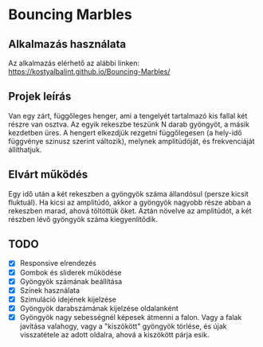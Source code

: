 # Bouncing Marbles

## Alkalmazás használata

Az alkalmazás elérhető az alábbi linken: https://kostyalbalint.github.io/Bouncing-Marbles/
 
## Projek leírás
Van egy zárt, függőleges henger, ami a tengelyét tartalmazó kis fallal két részre van osztva. Az egyik rekeszbe teszünk N darab gyöngyöt, a másik kezdetben üres. A hengert elkezdjük rezgetni függőlegesen (a hely-idő függvénye szinusz szerint változik), melynek amplitúdóját, és frekvenciáját állíthatjuk. 

## Elvárt működés 

Egy idő után a két rekeszben a gyöngyök száma állandósul (persze kicsit fluktuál). Ha kicsi az amplitúdó, akkor a gyöngyök nagyobb része abban a rekeszben marad, ahová töltöttük őket. Aztán növelve az amplitúdót, a két részben lévő gyöngyök száma kiegyenlítődik.

## TODO

- [X] Responsive elrendezés
- [X] Gombok és sliderek működése
- [X] Gyöngyök számának beállítása 
- [X] Színek használata
- [X] Szimuláció idejének kijelzése
- [X] Gyöngyök darabszámának kijelzése oldalanként
- [X] Gyöngyök nagy sebességnél képesek átmenni a falon. Vagy a falak javítása valahogy, vagy a "kiszökött" gyöngyök törlése, és újak visszatétele az adott oldalra, ahová a kiszökött párja esik.
